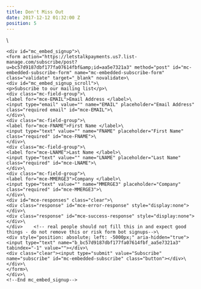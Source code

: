 ```yaml
---
title: Don't Miss Out
date: 2017-12-12 01:32:00 Z
position: 5
---
```


<!-- Begin MailChimp Signup Form -->\
    <div id="mc_embed_signup">\
    <form action="https://letstalkpayments.us7.list-manage.com/subscribe/post?u=bc57d9187dbf177fa07614fbf&amp;id=aa5e7321a3" method="post" id="mc-embedded-subscribe-form" name="mc-embedded-subscribe-form" class="validate" target="_blank" novalidate>\
    <div id="mc_embed_signup_scroll">\
    <p>Subscribe to our mailing list</p>\
    <div class="mc-field-group">\
    <label for="mce-EMAIL">Email Address </label>\
    <input type="email" value="" name="EMAIL" placeholder="Email Address" class="required email" id="mce-EMAIL">\
    </div>\
    <div class="mc-field-group">\
    <label for="mce-FNAME">First Name </label>\
    <input type="text" value="" name="FNAME" placeholder="First Name" class="required" id="mce-FNAME">\
    </div>\
    <div class="mc-field-group">\
    <label for="mce-LNAME">Last Name </label>\
    <input type="text" value="" name="LNAME" placeholder="Last Name" class="required" id="mce-LNAME">\
    </div>\
    <div class="mc-field-group">\
    <label for="mce-MMERGE3">Company </label>\
    <input type="text" value="" name="MMERGE3" placeholder="Company" class="required" id="mce-MMERGE3">\
    </div>\
    <div id="mce-responses" class="clear">\
    <div class="response" id="mce-error-response" style="display:none"></div>\
    <div class="response" id="mce-success-response" style="display:none"></div>\
    </div>    <!-- real people should not fill this in and expect good things - do not remove this or risk form bot signups-->\
    <div style="position: absolute; left: -5000px;" aria-hidden="true"><input type="text" name="b_bc57d9187dbf177fa07614fbf_aa5e7321a3" tabindex="-1" value=""></div>\
    <div class="clear"><input type="submit" value="Subscribe" name="subscribe" id="mc-embedded-subscribe" class="button"></div>\
    </div>\
    </form>\
    </div>\
    <!--End mc_embed_signup-->